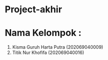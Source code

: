 # Project-akhir
# Nama Kelompok :
1. Kisma Guruh Harta Putra (202069040009)
2. Titik Nur Khofifa (202069040016)
